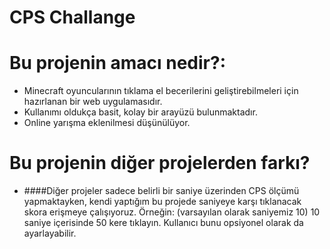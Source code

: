 CPS Challange
=============

# Bu projenin amacı nedir?:
- Minecraft oyuncularının  tıklama el becerilerini geliştirebilmeleri için hazırlanan bir web uygulamasıdır.
- Kullanımı oldukça basit, kolay bir arayüzü bulunmaktadır.
- Online yarışma eklenilmesi düşünülüyor.


# Bu projenin diğer projelerden farkı?
- ####Diğer projeler sadece belirli bir saniye üzerinden CPS ölçümü yapmaktayken, kendi yaptığım bu projede saniyeye karşı tıklanacak skora erişmeye çalışıyoruz. Örneğin: (varsayılan olarak saniyemiz 10) 10 saniye içerisinde 50 kere tıklayın. Kullanıcı bunu opsiyonel olarak da ayarlayabilir.
